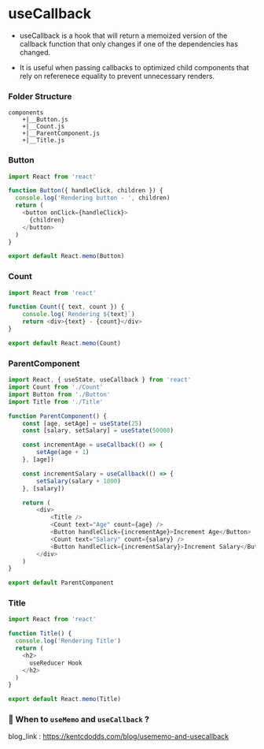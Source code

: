 #   useCallback

-   useCallback is a hook that will return a memoized version of the callback function that only changes if one of the dependencies has changed.

-   It is useful when passing callbacks to optimized child components that rely on referenece equality to prevent unnecessary renders.

### Folder Structure
```
components
    +|__Button.js
    +|__Count.js
    +|__ParentComponent.js
    +|__Title.js
```

### Button
```js
import React from 'react'

function Button({ handleClick, children }) {
  console.log('Rendering button - ', children)
  return (
    <button onClick={handleClick}>
      {children}
    </button>
  )
}

export default React.memo(Button)
```

### Count
```js
import React from 'react'

function Count({ text, count }) {
	console.log(`Rendering ${text}`)
	return <div>{text} - {count}</div>
}

export default React.memo(Count)
```

### ParentComponent
```js
import React, { useState, useCallback } from 'react'
import Count from './Count'
import Button from './Button'
import Title from './Title'

function ParentComponent() {
	const [age, setAge] = useState(25)
	const [salary, setSalary] = useState(50000)

	const incrementAge = useCallback(() => {
		setAge(age + 1)
	}, [age])

	const incrementSalary = useCallback(() => {
		setSalary(salary + 1000)
	}, [salary])

	return (
		<div>
			<Title />
			<Count text="Age" count={age} />
			<Button handleClick={incrementAge}>Increment Age</Button>
			<Count text="Salary" count={salary} />
			<Button handleClick={incrementSalary}>Increment Salary</Button>
		</div>
	)
}

export default ParentComponent
```

### Title
```js
import React from 'react'

function Title() {
  console.log('Rendering Title')
  return (
    <h2>
      useReducer Hook
    </h2>
  )
}

export default React.memo(Title)
```
### 🤔  When to `useMemo` and `useCallback` ?

blog_link : https://kentcdodds.com/blog/usememo-and-usecallback